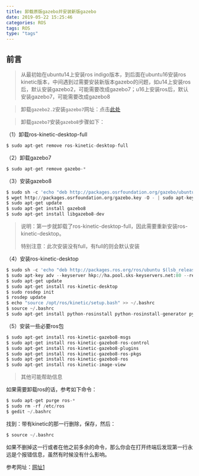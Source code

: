 ```yaml
---
title: 卸载原版gazebo并安装新版gazebo
date: 2019-05-22 15:25:46
categories: ROS
tags: ROS
type: "tags"
---
```


## 前言

> 从最初始在ubuntu14上安装ros indigo版本，到后面在ubuntu16安装ros kinetic版本，中间遇到过需要安装新版本gazebo的问题，如u14上安装ros后，默认安装gazebo2，可能需要改成gazebo7；u16上安装ros后，默认安装gazebo7，可能需要改成gazebo8

>  卸载`gazebo2.2`安装`gazebo7`网址：点击[此处](https://blog.csdn.net/tust123qht/article/details/78796617)

> 卸载`gazebo7`安装`gazebo8`步骤如下：

（1）卸载ros-kinetic-desktop-full

```python
$ sudo apt-get remove ros-kinetic-desktop-full
```

（2）卸载gazebo7

```python
$ sudo apt-get remove gazebo-* 
```

（3）安装gazebo8

```python
$ sudo sh -c 'echo "deb http://packages.osrfoundation.org/gazebo/ubuntu-stable `lsb_release -cs` main" > /etc/apt/sources.list.d/gazebo-stable.list'
$ wget http://packages.osrfoundation.org/gazebo.key -O - | sudo apt-key add -
$ sudo apt-get update
$ sudo apt-get install gazebo8
$ sudo apt-get install libgazebo8-dev
```

> 说明：第一步就卸载了ros-kinetic-desktop-full，因此需要重新安装ros-kinetic-desktop。
>
> 特别注意：此次安装没有full，有full的则会默认安装

（4）安装ros-kinetic-desktop

```python
$ sudo sh -c 'echo "deb http://packages.ros.org/ros/ubuntu $(lsb_release -sc) main" > /etc/apt/sources.list.d/ros-latest.list'
$ sudo apt-key adv --keyserver hkp://ha.pool.sks-keyservers.net:80 --recv-key 421C365BD9FF1F717815A3895523BAEEB01FA116
$ sudo apt-get update
$ sudo apt-get install ros-kinetic-desktop
$ sudo rosdep init
$ rosdep update
$ echo "source /opt/ros/kinetic/setup.bash" >> ~/.bashrc
$ source ~/.bashrc
$ sudo apt-get install python-rosinstall python-rosinstall-generator python-wstool build-essential
```

（5）安装一些必要ros包

```python
$ sudo apt-get install ros-kinetic-gazebo8-msgs
$ sudo apt-get install ros-kinetic-gazebo8-ros-control
$ sudo apt-get install ros-kinetic-gazebo8-plugins
$ sudo apt-get install ros-kinetic-gazebo8-ros-pkgs
$ sudo apt-get install ros-kinetic-gazebo8-ros
$ sudo apt-get install ros-kinetic-image-view
```

> 其他可能帮助信息

如果需要卸载ros的话，参考如下命令：

```python
$ sudo apt-get purge ros-*
$ sudo rm -rf /etc/ros
$ gedit ~/.bashrc
```

找到：带有kinetic的那一行删除，保存，然后：

```python
$ source ~/.bashrc
```

如果不删掉这一行或者在他之前多余的命令，那么你会在打开终端后发现第一行永远是个报错信息，虽然有时候没有什么影响。 

参考网址：[网址1](https://blog.csdn.net/qq_41058594/article/details/81079259)